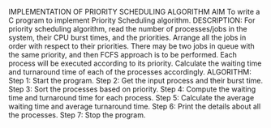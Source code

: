 IMPLEMENTATION OF PRIORITY SCHEDULING ALGORITHM AIM
To write a C program to implement Priority Scheduling algorithm.
DESCRIPTION:
For priority scheduling algorithm, read the number of processes/jobs in the system,
their CPU burst times, and the priorities. Arrange all the jobs in order with respect to their priorities.
There may be two jobs in queue with the same priority, and then FCFS approach is to be performed. 
Each process will be executed according to its priority. Calculate the waiting time and turnaround time of each 
of the processes accordingly.
ALGORITHM:
Step 1: Start the program.
Step 2: Get the input process and their burst time. 
Step 3: Sort the processes based on priority.
Step 4: Compute the waiting time and turnaround time for each process. 
Step 5: Calculate the average waiting time and average turnaround time. 
Step 6: Print the details about all the processes.
Step 7: Stop the program.


